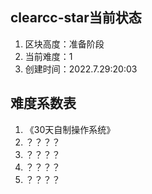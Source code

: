 ## clearcc-star当前状态
1. 区块高度：准备阶段
2. 当前难度：1
3. 创建时间：2022.7.29:20:03
## 难度系数表
1. 《30天自制操作系统》
2. ？？？？
3. ？？？？
4. ？？？？
5. ？？？？